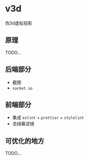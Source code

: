 # v3d

伪3d虚拟投影

## 原理

TODO...

## 后端部分

* 截图
* `socket.io`

## 前端部分

* 集成 `eslint` + `prettier` + `stylelint`
* 去绿幕滤镜

## 可优化的地方

TODO...
